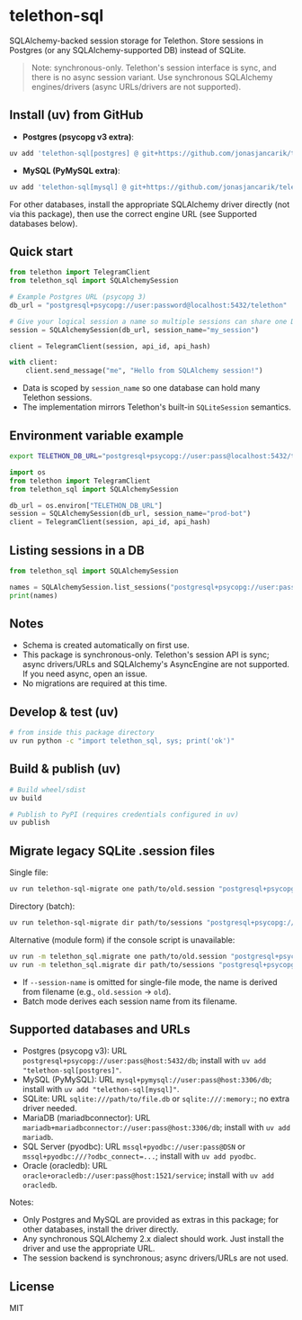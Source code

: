 # telethon-sql

SQLAlchemy-backed session storage for Telethon. Store sessions in Postgres (or any SQLAlchemy-supported DB) instead of SQLite.

> Note: synchronous-only. Telethon's session interface is sync, and there is no async session variant. Use synchronous SQLAlchemy engines/drivers (async URLs/drivers are not supported).

## Install (uv) from GitHub

- **Postgres (psycopg v3 extra)**:

```bash
uv add 'telethon-sql[postgres] @ git+https://github.com/jonasjancarik/telethon-sql@main'
```

- **MySQL (PyMySQL extra)**:

```bash
uv add 'telethon-sql[mysql] @ git+https://github.com/jonasjancarik/telethon-sql@main'
```

For other databases, install the appropriate SQLAlchemy driver directly (not via this package), then use the correct engine URL (see Supported databases below).

## Quick start

```python
from telethon import TelegramClient
from telethon_sql import SQLAlchemySession

# Example Postgres URL (psycopg 3)
db_url = "postgresql+psycopg://user:password@localhost:5432/telethon"

# Give your logical session a name so multiple sessions can share one DB
session = SQLAlchemySession(db_url, session_name="my_session")

client = TelegramClient(session, api_id, api_hash)

with client:
    client.send_message("me", "Hello from SQLAlchemy session!")
```

- Data is scoped by `session_name` so one database can hold many Telethon sessions.
- The implementation mirrors Telethon's built-in `SQLiteSession` semantics.

## Environment variable example

```bash
export TELETHON_DB_URL="postgresql+psycopg://user:pass@localhost:5432/telethon"
```

```python
import os
from telethon import TelegramClient
from telethon_sql import SQLAlchemySession

db_url = os.environ["TELETHON_DB_URL"]
session = SQLAlchemySession(db_url, session_name="prod-bot")
client = TelegramClient(session, api_id, api_hash)
```

## Listing sessions in a DB

```python
from telethon_sql import SQLAlchemySession

names = SQLAlchemySession.list_sessions("postgresql+psycopg://user:pass@host/db")
print(names)
```

## Notes

- Schema is created automatically on first use.
- This package is synchronous-only. Telethon's session API is sync; async drivers/URLs and SQLAlchemy's AsyncEngine are not supported. If you need async, open an issue.
- No migrations are required at this time.

## Develop & test (uv)

```bash
# from inside this package directory
uv run python -c "import telethon_sql, sys; print('ok')"
```

## Build & publish (uv)

```bash
# Build wheel/sdist
uv build

# Publish to PyPI (requires credentials configured in uv)
uv publish
```

## Migrate legacy SQLite .session files

Single file:

```bash
uv run telethon-sql-migrate one path/to/old.session "postgresql+psycopg://user:pass@host:5432/db" --session-name my_session
```

Directory (batch):

```bash
uv run telethon-sql-migrate dir path/to/sessions "postgresql+psycopg://user:pass@host:5432/db"
```

Alternative (module form) if the console script is unavailable:

```bash
uv run -m telethon_sql.migrate one path/to/old.session "postgresql+psycopg://user:pass@host:5432/db" --session-name my_session
uv run -m telethon_sql.migrate dir path/to/sessions "postgresql+psycopg://user:pass@host:5432/db"
```

- If `--session-name` is omitted for single-file mode, the name is derived from filename (e.g., `old.session` → `old`).
- Batch mode derives each session name from its filename.

## Supported databases and URLs

- Postgres (psycopg v3): URL `postgresql+psycopg://user:pass@host:5432/db`; install with `uv add "telethon-sql[postgres]"`.
- MySQL (PyMySQL): URL `mysql+pymysql://user:pass@host:3306/db`; install with `uv add "telethon-sql[mysql]"`.
- SQLite: URL `sqlite:///path/to/file.db` or `sqlite:///:memory:`; no extra driver needed.
- MariaDB (mariadbconnector): URL `mariadb+mariadbconnector://user:pass@host:3306/db`; install with `uv add mariadb`.
- SQL Server (pyodbc): URL `mssql+pyodbc://user:pass@DSN` or `mssql+pyodbc:///?odbc_connect=...`; install with `uv add pyodbc`.
- Oracle (oracledb): URL `oracle+oracledb://user:pass@host:1521/service`; install with `uv add oracledb`.

Notes:
- Only Postgres and MySQL are provided as extras in this package; for other databases, install the driver directly.
- Any synchronous SQLAlchemy 2.x dialect should work. Just install the driver and use the appropriate URL.
- The session backend is synchronous; async drivers/URLs are not used.

## License

MIT
